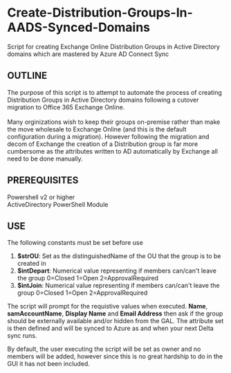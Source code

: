 # Create-Distribution-Groups-In-AADS-Synced-Domains
Script for creating Exchange Online Distribution Groups in Active Directory domains which are mastered by Azure AD Connect Sync

## OUTLINE</br>
The purpose of this script is to attempt to automate the process of creating Distribution Groups in Active Directory domains
following a cutover migration to Office 365 Exchange Online.</br>
</br>
Many orginizations wish to keep their groups on-premise rather than make the move wholesale to Exchange Online (and this is the
default configuration during a migration). However following the migration and decom of Exchange the creation of a Distribution
group is far more cumbersome as the attributes written to AD automatically by Exchange all need to be done manually.

## PREREQUISITES</br>
Powershell v2 or higher</br>
ActiveDirectory PowerShell Module</br>

## USE</br>
The following constants must be set before use<br>
1. **$strOU**: Set as the distinguishedName of the OU that the group is to be created in
2. **$intDepart**: Numerical value representing if members can/can't leave the group 0=Closed 1=Open 2=ApprovalRequired
3. **$intJoin**: Numerical value representing if members can/can't leave the group 0=Closed 1=Open 2=ApprovalRequired

The script will prompt for the requistive values when executed. **Name**, **samAccountName**, **Display Name** and **Email Address**
then ask if the group should be externally available and/or hidden from the GAL. The attribute set is then defined and will be
synced to Azure as and when your next Delta sync runs.

By default, the user executing the script will be set as owner and no members will be added, however since this is no great
hardship to do in the GUI it has not been included.
